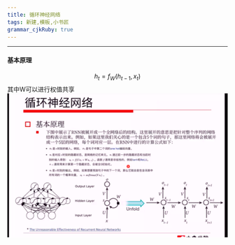 ```yaml
---
title: 循环神经网络  
tags: 新建,模板,小书匠
grammar_cjkRuby: true
---
```


--- 
#### 基本原理
$$h_t=f_W(h_{t-1},x_t)$$
其中W可以进行权值共享
![enter description here](./images/1544952408676.png)


